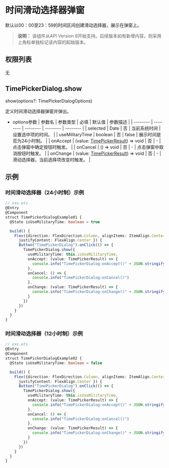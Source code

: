 # 时间滑动选择器弹窗

默认以00：00至23：59的时间区间创建滑动选择器，展示在弹窗上。

>  **说明：**
> 该组件从API Version 8开始支持。后续版本如有新增内容，则采用上角标单独标记该内容的起始版本。


## 权限列表

无

## TimePickerDialog.show

show(options?: TimePickerDialogOptions)

定义时间滑动选择器弹窗并弹出。

- options参数
  | 参数名 | 参数类型 | 必填 | 默认值 | 参数描述 |
  | -------- | -------- | -------- | -------- | -------- |
  | selected | Date | 否 | 当前系统时间 | 设置选中项的时间。 |
  | useMilitaryTime | boolean | 否 | false | 展示时间是否为24小时制。 |
  | onAccept | (value: [TimePickerResult](ts-basic-components-timepicker.md#TimePickerResult对象说明)) => void | 否 | - | 点击弹窗中确定按钮时触发。 |
  | onCancel | () => void | 否 | - | 点击弹窗中取消按钮时触发。 |
  | onChange | (value: [TimePickerResult](ts-basic-components-timepicker.md#TimePickerResult对象说明)) => void | 否 | - | 滑动选择器，当前选择项改变时触发。 |

## 示例

### 时间滑动选择器（24小时制）示例
```ts
// xxx.ets
@Entry
@Component
struct TimePickerDialogExample01 {
  @State isUseMilitaryTime: boolean = true

  build() {
    Flex({direction: FlexDirection.Column, alignItems: ItemAlign.Center,
      justifyContent: FlexAlign.Center }) {
      Button("TimePickerDialog").onClick(() => {
        TimePickerDialog.show({
          useMilitaryTime: this.isUseMilitaryTime,
          onAccept: (value: TimePickerResult) => {
            console.info("TimePickerDialog:onAccept()" + JSON.stringify(value))
          },
          onCancel: () => {
            console.info("TimePickerDialog:onCancel()")
          },
          onChange: (value: TimePickerResult) => {
            console.info("TimePickerDialog:onChange()" + JSON.stringify(value))
          }
        })
      })
    }
  }
}
```
### 时间滑动选择器（12小时制）示例
```ts
// xxx.ets
@Entry
@Component
struct TimePickerDialogExample02 {
  @State isUseMilitaryTime: boolean = false

  build() {
    Flex({direction: FlexDirection.Column, alignItems: ItemAlign.Center,
      justifyContent: FlexAlign.Center }) {
      Button("TimePickerDialog").onClick(() => {
        TimePickerDialog.show({
          useMilitaryTime: this.isUseMilitaryTime,
          onAccept: (value: TimePickerResult) => {
            console.info("TimePickerDialog:onAccept()" + JSON.stringify(value))
          },
          onCancel: () => {
            console.info("TimePickerDialog:onCancel()")
          },
          onChange: (value: TimePickerResult) => {
            console.info("TimePickerDialog:onChange()" + JSON.stringify(value))
          }
        })
      })
    }
  }
}
```
